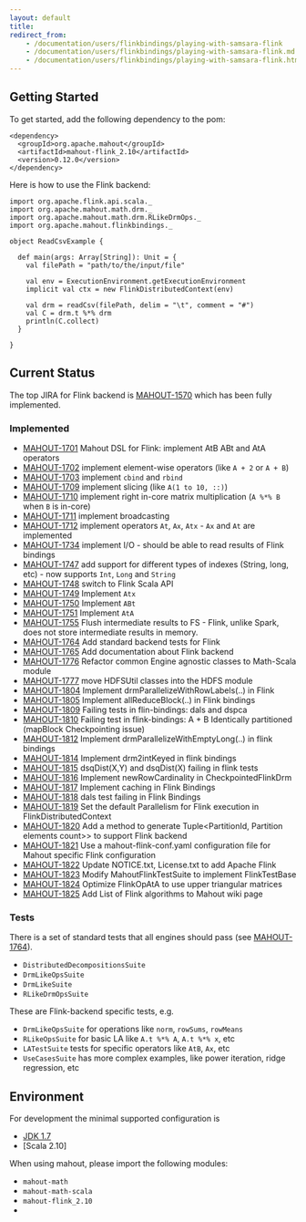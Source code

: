 ```yaml
---
layout: default
title: 
redirect_from:
	- /documentation/users/flinkbindings/playing-with-samsara-flink
	- /documentation/users/flinkbindings/playing-with-samsara-flink.md
	- /documentation/users/flinkbindings/playing-with-samsara-flink.html
---
```


## Getting Started 

To get started, add the following dependency to the pom:

    <dependency>
      <groupId>org.apache.mahout</groupId>
      <artifactId>mahout-flink_2.10</artifactId>
      <version>0.12.0</version>
    </dependency>

Here is how to use the Flink backend:

	import org.apache.flink.api.scala._
	import org.apache.mahout.math.drm._
	import org.apache.mahout.math.drm.RLikeDrmOps._
	import org.apache.mahout.flinkbindings._

	object ReadCsvExample {

	  def main(args: Array[String]): Unit = {
	    val filePath = "path/to/the/input/file"

	    val env = ExecutionEnvironment.getExecutionEnvironment
	    implicit val ctx = new FlinkDistributedContext(env)

	    val drm = readCsv(filePath, delim = "\t", comment = "#")
	    val C = drm.t %*% drm
	    println(C.collect)
	  }

	}

## Current Status

The top JIRA for Flink backend is [MAHOUT-1570](https://issues.apache.org/jira/browse/MAHOUT-1570) which has been fully implemented.

### Implemented

* [MAHOUT-1701](https://issues.apache.org/jira/browse/MAHOUT-1701) Mahout DSL for Flink: implement AtB ABt and AtA operators
* [MAHOUT-1702](https://issues.apache.org/jira/browse/MAHOUT-1702) implement element-wise operators (like `A + 2` or `A + B`) 
* [MAHOUT-1703](https://issues.apache.org/jira/browse/MAHOUT-1703) implement `cbind` and `rbind`
* [MAHOUT-1709](https://issues.apache.org/jira/browse/MAHOUT-1709) implement slicing (like `A(1 to 10, ::)`)
* [MAHOUT-1710](https://issues.apache.org/jira/browse/MAHOUT-1710) implement right in-core matrix multiplication (`A %*% B` when `B` is in-core) 
* [MAHOUT-1711](https://issues.apache.org/jira/browse/MAHOUT-1711) implement broadcasting
* [MAHOUT-1712](https://issues.apache.org/jira/browse/MAHOUT-1712) implement operators `At`, `Ax`, `Atx` - `Ax` and `At` are implemented
* [MAHOUT-1734](https://issues.apache.org/jira/browse/MAHOUT-1734) implement I/O - should be able to read results of Flink bindings
* [MAHOUT-1747](https://issues.apache.org/jira/browse/MAHOUT-1747) add support for different types of indexes (String, long, etc) - now supports `Int`, `Long` and `String`
* [MAHOUT-1748](https://issues.apache.org/jira/browse/MAHOUT-1748) switch to Flink Scala API 
* [MAHOUT-1749](https://issues.apache.org/jira/browse/MAHOUT-1749) Implement `Atx`
* [MAHOUT-1750](https://issues.apache.org/jira/browse/MAHOUT-1750) Implement `ABt`
* [MAHOUT-1751](https://issues.apache.org/jira/browse/MAHOUT-1751) Implement `AtA` 
* [MAHOUT-1755](https://issues.apache.org/jira/browse/MAHOUT-1755) Flush intermediate results to FS - Flink, unlike Spark, does not store intermediate results in memory.
* [MAHOUT-1764](https://issues.apache.org/jira/browse/MAHOUT-1764) Add standard backend tests for Flink
* [MAHOUT-1765](https://issues.apache.org/jira/browse/MAHOUT-1765) Add documentation about Flink backend
* [MAHOUT-1776](https://issues.apache.org/jira/browse/MAHOUT-1776) Refactor common Engine agnostic classes to Math-Scala module
* [MAHOUT-1777](https://issues.apache.org/jira/browse/MAHOUT-1777) move HDFSUtil classes into the HDFS module
* [MAHOUT-1804](https://issues.apache.org/jira/browse/MAHOUT-1804) Implement drmParallelizeWithRowLabels(..) in Flink
* [MAHOUT-1805](https://issues.apache.org/jira/browse/MAHOUT-1805) Implement allReduceBlock(..) in Flink bindings
* [MAHOUT-1809](https://issues.apache.org/jira/browse/MAHOUT-1809) Failing tests in flin-bindings: dals and dspca
* [MAHOUT-1810](https://issues.apache.org/jira/browse/MAHOUT-1810) Failing test in flink-bindings: A + B Identically partitioned (mapBlock Checkpointing issue)
* [MAHOUT-1812](https://issues.apache.org/jira/browse/MAHOUT-1812) Implement drmParallelizeWithEmptyLong(..) in flink bindings
* [MAHOUT-1814](https://issues.apache.org/jira/browse/MAHOUT-1814) Implement drm2intKeyed in flink bindings
* [MAHOUT-1815](https://issues.apache.org/jira/browse/MAHOUT-1815) dsqDist(X,Y) and dsqDist(X) failing in flink tests
* [MAHOUT-1816](https://issues.apache.org/jira/browse/MAHOUT-1816) Implement newRowCardinality in CheckpointedFlinkDrm
* [MAHOUT-1817](https://issues.apache.org/jira/browse/MAHOUT-1817) Implement caching in Flink Bindings
* [MAHOUT-1818](https://issues.apache.org/jira/browse/MAHOUT-1818) dals test failing in Flink Bindings
* [MAHOUT-1819](https://issues.apache.org/jira/browse/MAHOUT-1819) Set the default Parallelism for Flink execution in FlinkDistributedContext
* [MAHOUT-1820](https://issues.apache.org/jira/browse/MAHOUT-1820) Add a method to generate Tuple<PartitionId, Partition elements count>> to support Flink backend
* [MAHOUT-1821](https://issues.apache.org/jira/browse/MAHOUT-1821) Use a mahout-flink-conf.yaml configuration file for Mahout specific Flink configuration
* [MAHOUT-1822](https://issues.apache.org/jira/browse/MAHOUT-1822) Update NOTICE.txt, License.txt to add Apache Flink
* [MAHOUT-1823](https://issues.apache.org/jira/browse/MAHOUT-1823) Modify MahoutFlinkTestSuite to implement FlinkTestBase
* [MAHOUT-1824](https://issues.apache.org/jira/browse/MAHOUT-1824) Optimize FlinkOpAtA to use upper triangular matrices
* [MAHOUT-1825](https://issues.apache.org/jira/browse/MAHOUT-1825) Add List of Flink algorithms to Mahout wiki page

### Tests 

There is a set of standard tests that all engines should pass (see [MAHOUT-1764](https://issues.apache.org/jira/browse/MAHOUT-1764)).  

* `DistributedDecompositionsSuite` 
* `DrmLikeOpsSuite` 
* `DrmLikeSuite` 
* `RLikeDrmOpsSuite` 


These are Flink-backend specific tests, e.g.

* `DrmLikeOpsSuite` for operations like `norm`, `rowSums`, `rowMeans`
* `RLikeOpsSuite` for basic LA like `A.t %*% A`, `A.t %*% x`, etc
* `LATestSuite` tests for specific operators like `AtB`, `Ax`, etc
* `UseCasesSuite` has more complex examples, like power iteration, ridge regression, etc

## Environment 

For development the minimal supported configuration is 

* [JDK 1.7](http://www.oracle.com/technetwork/java/javase/downloads/jdk7-downloads-1880260.html)
* [Scala 2.10]

When using mahout, please import the following modules: 

* `mahout-math`
* `mahout-math-scala`
* `mahout-flink_2.10`
*
